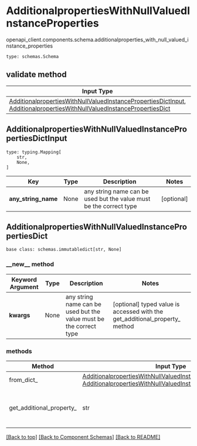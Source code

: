 # AdditionalpropertiesWithNullValuedInstanceProperties
openapi_client.components.schema.additionalproperties_with_null_valued_instance_properties
```
type: schemas.Schema
```

## validate method
Input Type | Return Type | Notes
------------ | ------------- | -------------
[AdditionalpropertiesWithNullValuedInstancePropertiesDictInput](#additionalpropertieswithnullvaluedinstancepropertiesdictinput), [AdditionalpropertiesWithNullValuedInstancePropertiesDict](#additionalpropertieswithnullvaluedinstancepropertiesdict) | [AdditionalpropertiesWithNullValuedInstancePropertiesDict](#additionalpropertieswithnullvaluedinstancepropertiesdict) |

## AdditionalpropertiesWithNullValuedInstancePropertiesDictInput
```
type: typing.Mapping[
    str,
    None,
]
```
Key | Type |  Description | Notes
------------ | ------------- | ------------- | -------------
**any_string_name** | None | any string name can be used but the value must be the correct type | [optional]

## AdditionalpropertiesWithNullValuedInstancePropertiesDict
```
base class: schemas.immutabledict[str, None]

```
### &lowbar;&lowbar;new&lowbar;&lowbar; method
Keyword Argument | Type | Description | Notes
---------------- | ---- | ----------- | -----
**kwargs** | None | any string name can be used but the value must be the correct type | [optional] typed value is accessed with the get_additional_property_ method

### methods
Method | Input Type | Return Type | Notes
------ | ---------- | ----------- | ------
from_dict_ | [AdditionalpropertiesWithNullValuedInstancePropertiesDictInput](#additionalpropertieswithnullvaluedinstancepropertiesdictinput), [AdditionalpropertiesWithNullValuedInstancePropertiesDict](#additionalpropertieswithnullvaluedinstancepropertiesdict) | [AdditionalpropertiesWithNullValuedInstancePropertiesDict](#additionalpropertieswithnullvaluedinstancepropertiesdict) | a constructor
get_additional_property_ | str | None, schemas.Unset | provides type safety for additional properties

[[Back to top]](#top) [[Back to Component Schemas]](../../../README.md#Component-Schemas) [[Back to README]](../../../README.md)
